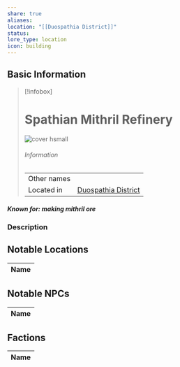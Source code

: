 ```yaml
---
share: true
aliases: 
location: "[[Duospathia District]]"
status: 
lore_type: location
icon: building
---
```

## Basic Information
> [!infobox]
> # Spathian Mithril Refinery
> ![cover hsmall](insertimage.png)
> ###### Information
> |   |  |
> | ---- | ---- |
> | Other names | |
> | Located in | [Duospathia District](../Areas/Duospathia%20District.md)|
##### Known for: making mithril ore
### Description
## Notable Locations
| Name |
| ---- |

## Notable NPCs
| Name |
| ---- |

## Factions
| Name |
| ---- |
